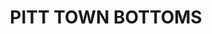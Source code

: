 ---
lastmod: '2025-04-06T06:05:20+00:00'
latitude: -33.58586014
layout: suburb
longitude: 150.8460686
postcode: '2756'
state: NSW
title: PITT TOWN BOTTOMS
url: /nsw/pitt-town-bottoms/
---